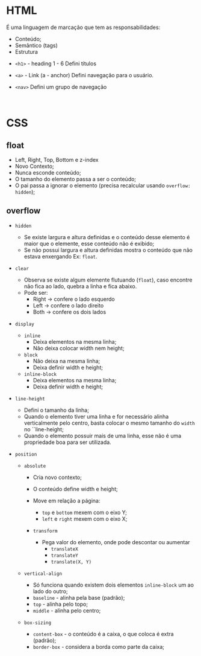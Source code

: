 # HTML

É uma linguagem de marcação que tem as responsabilidades:

- Conteúdo;
- Semântico (tags)
- Estrutura

* `<h1>` - heading 1 - 6
  Defini títulos

- `<a>` - Link (a - anchor)
  Defini navegação para o usuário.

- `<nav>`
  Defini um grupo de navegação

<br/>

# CSS

## float

- Left, Right, Top, Bottom e z-index
- Novo Contexto;
- Nunca esconde conteúdo;
- O tamanho do elemento passa a ser o conteúdo;
- O pai passa a ignorar o elemento (precisa recalcular usando `overflow: hidden`);

## overflow

- `hidden`

  - Se existe largura e altura definidas e o conteúdo desse elemento é maior que o elemente, esse conteúdo não é exibido;
  - Se não possui largura e altura definidas mostra o conteúdo que não estava enxergando Ex: `float`.

- `clear`

  - Observa se existe algum elemente flutuando (`float`), caso encontre não fica ao lado, quebra a linha e fica abaixo.
  - Pode ser:
    - Right -> confere o lado esquerdo
    - Left -> confere o lado direito
    - Both -> confere os dois lados

- `display`

  - `inline`
    - Deixa elementos na mesma linha;
    - Não deixa colocar width nem height;
  - `block`
    - Não deixa na mesma linha;
    - Deixa definir width e height;
  - `inline-block`
    - Deixa elementos na mesma linha;
    - Deixa definir width e height;

- `line-height`

  - Defini o tamanho da linha;
  - Quando o elemento tiver uma linha e for necessário alinha verticalmente pelo centro, basta colocar o mesmo tamanho do `width` no ``line-height;
  - Quando o elemento possuir mais de uma linha, esse não é uma propriedade boa para ser utilizada.

- `position`

  - `absolute`

    - Cria novo contexto;
    - O conteúdo define width e height;
    - Move em relação a página:

      - `top` e `bottom` mexem com o eixo Y;
      - `left` e `right` mexem com o eixo X;

    - `transform`
      - Pega valor do elemento, onde pode descontar ou aumentar
        - `translateX`
        - `translateY`
        - `translate(X, Y)`

  - `vertical-align`

    - Só funciona quando existem dois elementos `inline-block` um ao lado do outro;
    - `baseline` - alinha pela base (padrão);
    - `top` - alinha pelo topo;
    - `middle` - alinha pelo centro;

  - `box-sizing`
    - `content-box` - o conteúdo é a caixa, o que coloca é extra (padrão);
    - `border-box` - considera a borda como parte da caixa;
